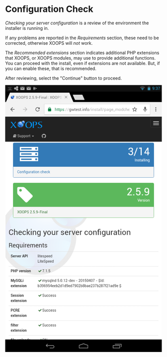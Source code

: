 # ​Configuration Check​

_Checking your server configuration_ is a review of the environment the installer is running in.

If any problems are reported in the _Requirements_ section, these need to be corrected, otherwise XOOPS will _not_ work.

The _Recommended extensions_ section indicates additional PHP extensions that XOOPS, or XOOPS modules, may use to provide additional functions. You can proceed with the install, even if extensions are not available. But, if you can enable these, that is recommended.

After reviewing, select the "Continue" button to proceed.

![XOOPS Installer Configuration Check on Mobile](../../.gitbook/assets/installer-03-tablet.png)

